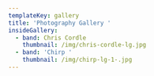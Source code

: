 ```yaml
---
templateKey: gallery
title: 'Photography Gallery '
insideGallery:
  - band: Chris Cordle
    thumbnail: /img/chris-cordle-lg.jpg
  - band: 'Chirp '
    thumbnail: /img/chirp-lg-1-.jpg
---
```


